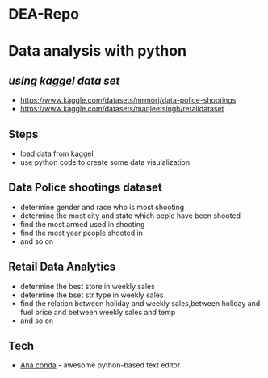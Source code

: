 # DEA-Repo
# Data analysis with python
## _using kaggel data set_

- https://www.kaggle.com/datasets/mrmorj/data-police-shootings
- https://www.kaggle.com/datasets/manjeetsingh/retaildataset

## Steps

- load data from kaggel 
- use python code to create some data visulalization

## Data Police shootings dataset

- determine gender and race who is most shooting
-  determine  the most city and state which peple have been shooted
- find the most armed used in shooting
- find the most year people shooted in 
- and so on

## Retail Data Analytics
- determine the best store in weekly sales
-  determine  the bset str type in weekly sales
- find  the relation between holiday and weekly sales,between holiday and fuel price and between weekly sales and temp
- and so on


## Tech


- [Ana conda][dill] - awesome python-based text editor



   [dill]: https://www.anaconda.com/>


